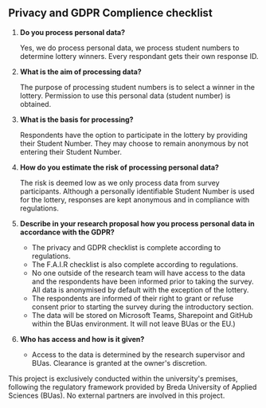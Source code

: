 ## Privacy and GDPR Complience checklist

1. **Do you process personal data?**

    Yes, we do process personal data, we process student numbers to determine lottery winners. Every respondant gets their own response ID.

2. **What is the aim of processing data?**

    The purpose of processing student numbers is to select a winner in the lottery. Permission to use this personal data (student number) is obtained.

3. **What is the basis for processing?**

    Respondents have the option to participate in the lottery by providing their Student Number. They may choose to remain anonymous by not entering their Student Number.

4. **How do you estimate the risk of processing personal data?**

    The risk is deemed low as we only process data from survey participants. Although a personally identifiable Student Number is used for the lottery, responses are kept anonymous and in compliance with regulations.

5. **Describe in your research proposal how you process personal data in accordance with the GDPR?**

    - The privacy and GDPR checklist is complete according to regulations.
    - The F.A.I.R checklist is also complete according to regulations.
    - No one outside of the research team will have access to the data and the respondents have been informed prior to taking the survey. All data is anonymised by default with the exception of the lottery.
    - The respondents are informed of their right to grant or refuse consent prior to starting the survey during the introductory section.
    - The data will be stored on Microsoft Teams, Sharepoint and GitHub within the BUas environment. It will not leave BUas or the EU.)

6. **Who has access and how is it given?**

    - Access to the data is determined by the research supervisor and BUas. Clearance is granted at the owner's discretion. 


This project is exclusively conducted within the university's premises, following the regulatory framework provided by Breda University of Applied Sciences (BUas). No external partners are involved in this project.